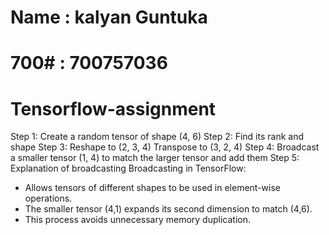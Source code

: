 # Name : kalyan Guntuka
# 700# : 700757036

# Tensorflow-assignment

Step 1: Create a random tensor of shape (4, 6)
Step 2: Find its rank and shape
Step 3: Reshape to (2, 3, 4)
Transpose to (3, 2, 4)
Step 4: Broadcast a smaller tensor (1, 4) to match the larger tensor and add them
Step 5: Explanation of broadcasting
 Broadcasting in TensorFlow:
- Allows tensors of different shapes to be used in element-wise operations.
- The smaller tensor (4,1) expands its second dimension to match (4,6).
- This process avoids unnecessary memory duplication.
